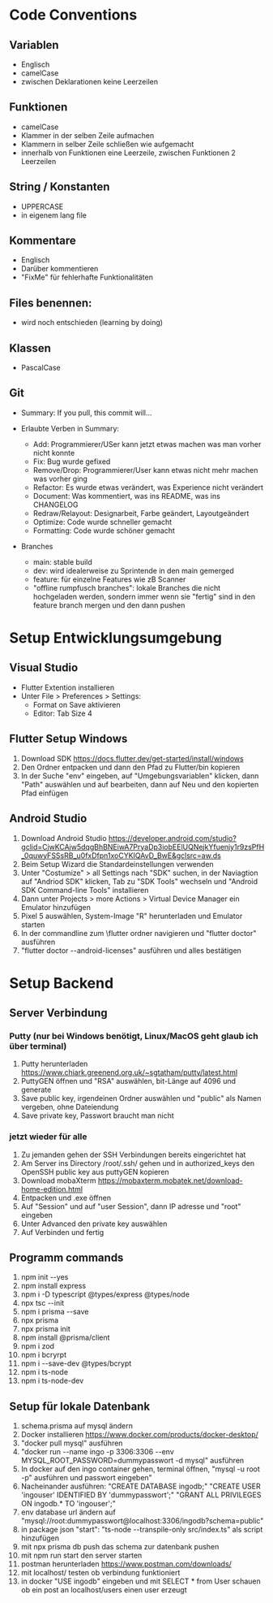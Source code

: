 # Code Conventions

## Variablen
- Englisch
- camelCase
- zwischen Deklarationen keine Leerzeilen

## Funktionen
- camelCase
- Klammer in der selben Zeile aufmachen
- Klammern in selber Zeile schließen wie aufgemacht
- innerhalb von Funktionen eine Leerzeile, zwischen Funktionen 2 Leerzeilen

## String / Konstanten
- UPPERCASE
- in eigenem lang file

## Kommentare
- Englisch
- Darüber kommentieren
- "FixMe" für fehlerhafte Funktionalitäten

## Files benennen:
- wird noch entschieden (learning by doing)

## Klassen
- PascalCase

## Git
- Summary: If you pull, this commit will...
- Erlaubte Verben in Summary:
    * Add: Programmierer/USer kann jetzt etwas machen was man vorher nicht konnte
    * Fix: Bug wurde gefixed
    * Remove/Drop: Programmierer/User kann etwas nicht mehr machen was vorher ging
    * Refactor: Es wurde etwas verändert, was Experience nicht verändert
    * Document: Was kommentiert, was ins README, was ins CHANGELOG
    * Redraw/Relayout: Designarbeit, Farbe geändert, Layoutgeändert
    * Optimize: Code wurde schneller gemacht
    * Formatting: Code wurde schöner gemacht

- Branches
    * main: stable build
    * dev: wird idealerweise zu Sprintende in den main gemerged
    * feature: für einzelne Features wie zB Scanner
    * "offline rumpfusch branches": lokale Branches die nicht hochgeladen werden, sondern immer wenn sie "fertig" sind in den feature branch mergen und den dann pushen


# Setup Entwicklungsumgebung

## Visual Studio
- Flutter Extention installieren
- Unter File > Preferences > Settings:
    * Format on Save aktivieren
    * Editor: Tab Size 4

## Flutter Setup Windows
1. Download SDK https://docs.flutter.dev/get-started/install/windows
2. Den Ordner entpacken und dann den Pfad zu Flutter/bin kopieren
3. In der Suche "env" eingeben, auf "Umgebungsvariablen" klicken, dann "Path" auswählen und auf bearbeiten, dann auf Neu und den kopierten Pfad einfügen

## Android Studio
1. Download Android Studio https://developer.android.com/studio?gclid=CjwKCAjw5dqgBhBNEiwA7PryaDp3iobEElUQNejkYfuenjy1r9zsPfH_0quwyFSSsRB_u0fxDfpn1xoCYKIQAvD_BwE&gclsrc=aw.ds
2. Beim Setup Wizard die Standardeinstellungen verwenden
3. Unter "Costumize" > all Settings nach "SDK" suchen, in der Naviagtion auf "Andriod SDK" klicken, Tab zu "SDK Tools" wechseln und "Android SDK Command-line Tools" installieren
4. Dann unter Projects > more Actions > Virtual Device Manager ein Emulator hinzufügen
5. Pixel 5 auswählen, System-Image "R" herunterladen und Emulator starten
6. In der commandline zum \flutter ordner navigieren und "flutter doctor" ausführen
7. "flutter doctor --android-licenses" ausführen und alles bestätigen

# Setup Backend

## Server Verbindung
### Putty (nur bei Windows benötigt, Linux/MacOS geht glaub ich über terminal)
1. Putty herunterladen https://www.chiark.greenend.org.uk/~sgtatham/putty/latest.html
2. PuttyGEN öffnen und "RSA" auswählen, bit-Länge auf 4096 und generate
3. Save public key, irgendeinen Ordner auswählen und "public" als Namen vergeben, ohne Dateiendung
4. Save private key, Passwort braucht man nicht

### jetzt wieder für alle
1. Zu jemanden gehen der SSH Verbindungen bereits eingerichtet hat
2. Am Server ins Directory /root/.ssh/ gehen und in authorized_keys den OpenSSH public key aus puttyGEN kopieren
3. Download mobaXterm https://mobaxterm.mobatek.net/download-home-edition.html
4. Entpacken und .exe öffnen
5. Auf "Session" und auf "user Session", dann IP adresse und "root" eingeben
6. Unter Advanced den private key auswählen
7. Auf Verbinden und fertig

## Programm commands
1. npm init --yes
2. npm install express
3. npm i -D typescript @types/express @types/node
4. npx tsc --init
5. npm i prisma --save
6. npx prisma
7. npx prisma init
8. npm install @prisma/client
9. npm i zod
10. npm i bcryrpt
11. npm i --save-dev @types/bcrypt
12. npm i ts-node
13. npm i ts-node-dev

## Setup für lokale Datenbank
1. schema.prisma auf mysql ändern
2. Docker installieren https://www.docker.com/products/docker-desktop/
3. "docker pull mysql" ausführen
4. "docker run --name ingo -p 3306:3306 --env MYSQL_ROOT_PASSWORD=dummypasswort -d mysql" ausführen
5. In docker auf den ingo container gehen, terminal öffnen, "mysql -u root -p" ausführen und passwort eingeben"
6. Nacheinander ausführen: "CREATE DATABASE ingodb;" "CREATE USER 'ingouser' IDENTIFIED BY 'dummypasswort';" "GRANT ALL PRIVILEGES ON ingodb.* TO 'ingouser';"
7. env database url ändern auf "mysql://root:dummypasswort@localhost:3306/ingodb?schema=public"
8. in package json "start": "ts-node --transpile-only src/index.ts" als script hinzufügen
9. mit npx prisma db push das schema zur datenbank pushen
9. mit npm run start den server starten
10. postman herunterladen https://www.postman.com/downloads/
11. mit localhost/ testen ob verbindung funktioniert
12. in docker "USE ingodb" eingeben und mit SELECT * from User schauen ob ein post an localhost/users einen user erzeugt

